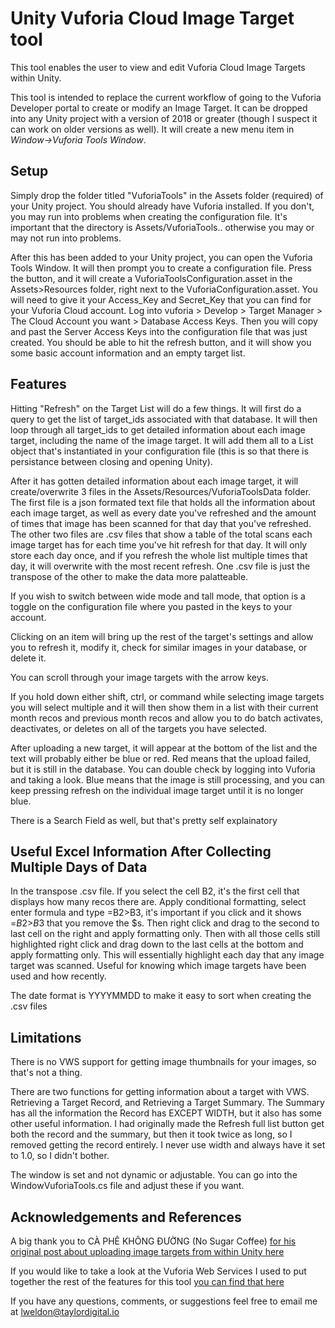 # Unity Vuforia Cloud Image Target tool

This tool enables the user to view and edit Vuforia Cloud Image Targets within Unity.

This tool is intended to replace the current workflow of going to the Vuforia Developer portal to create or modify an Image Target.  It can be dropped into any Unity project with a version of 2018 or greater (though I suspect it can work on older versions as well).  It will create a new menu item in *Window->Vuforia Tools Window*.  

## Setup
Simply drop the folder titled "VuforiaTools" in the Assets folder (required) of your Unity project. You should already have Vuforia installed. If you don't, you may run into problems when creating the configuration file. It's important that the directory is Assets/VuforiaTools.. otherwise you may or may not run into problems.

After this has been added to your Unity project, you can open the Vuforia Tools Window. It will then prompt you to create a configuration file. Press the button, and it will create a VuforiaToolsConfiguration.asset in the Assets>Resources folder, right next to the VuforiaConfiguration.asset. You will need to give it your Access_Key and Secret_Key that you can find for your Vuforia Cloud account. Log into vuforia > Develop > Target Manager > The Cloud Account you want > Database Access Keys. Then you will copy and past the Server Access Keys into the configuration file that was just created. You should be able to hit the refresh button, and it will show you some basic account information and an empty target list.

## Features
Hitting "Refresh" on the Target List will do a few things. It will first do a query to get the list of target_ids associated with that database. It will then loop through all target_ids to get detailed information about each image target, including the name of the image target. It will add them all to a List<TargetSummary> object that's instantiated in your configuration file (this is so that there is persistance between closing and opening Unity). 

After it has gotten detailed information about each image target, it will create/overwrite 3 files in the Assets/Resources/VuforiaToolsData folder. The first file is a json formated text file that holds all the information about each image target, as well as every date you've refreshed and the amount of times that image has been scanned for that day that you've refreshed. The other two files are .csv files that show a table of the total scans each image target has for each time you've hit refresh for that day. It will only store each day once, and if you refresh the whole list multiple times that day, it will overwrite with the most recent refresh. One .csv file is just the transpose of the other to make the data more palatteable. 

If you wish to switch between wide mode and tall mode, that option is a toggle on the configuration file where you pasted in the keys to your account.

Clicking on an item will bring up the rest of the target's settings and allow you to refresh it, modify it, check for similar images in your database, or delete it.

You can scroll through your image targets with the arrow keys.

If you hold down either shift, ctrl, or command while selecting image targets you will select multiple and it will then show them in a list with their current month recos and previous month recos and allow you to do batch activates, deactivates, or deletes on all of the targets you have selected.

After uploading a new target, it will appear at the bottom of the list and the text will probably either be blue or red. Red means that the upload failed, but it is still in the database. You can double check by logging into Vuforia and taking a look. Blue means that the image is still processing, and you can keep pressing refresh on the individual image target until it is no longer blue.

There is a Search Field as well, but that's pretty self explainatory

## Useful Excel Information After Collecting Multiple Days of Data
In the transpose .csv file. If you select the cell B2, it's the first cell that displays how many recos there are. Apply conditional formatting, select enter formula and type =B2>B3, it's important if you click and it shows =$B$2>$B$3 that you remove the $s. Then right click and drag to the second to last cell on the right and apply formatting only. Then with all those cells still highlighted right click and drag down to the last cells at the bottom and apply formatting only. This will essentially highlight each day that any image target was scanned. Useful for knowing which image targets have been used and how recently. 

The date format is YYYYMMDD to make it easy to sort when creating the .csv files

## Limitations
There is no VWS support for getting image thumbnails for your images, so that's not a thing.

There are two functions for getting information about a target with VWS. Retrieving a Target Record, and Retrieving a Target Summary. The Summary has all the information the Record has EXCEPT WIDTH, but it also has some other useful information. I had originally made the Refresh full list button get both the record and the summary, but then it took twice as long, so I removed getting the record entirely. I never use width and always have it set to 1.0, so I didn't bother.

The window is set and not dynamic or adjustable. You can go into the WindowVuforiaTools.cs file and adjust these if you want.

## Acknowledgements and References
A big thank you to CÀ PHÊ KHÔNG ĐƯỜNG (No Sugar Coffee) [for his original post about uploading image targets from within Unity here](https://breakdownblogs.wordpress.com/2015/11/13/adding-image-target-to-cloud-database-use-api-vuforia-and-www-unity/)

If you would like to take a look at the Vuforia Web Services I used to put together the rest of the features for this tool [you can find that here](https://library.vuforia.com/content/vuforia-library/en/articles/Solution/How-To-Use-the-Vuforia-Web-Services-API.html)

If you have any questions, comments, or suggestions feel free to email me at [lweldon@taylordigital.io](mailto:lweldon@taylordigital.io)
